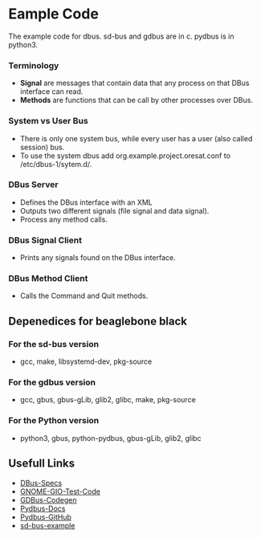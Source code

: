 # Eample Code
The example code for dbus. sd-bus and gdbus are in c. pydbus is in python3.

### Terminology
 - **Signal** are messages that contain data that any process on that DBus interface can read.
 - **Methods** are functions that can be call by other processes over DBus.

### System vs User Bus
 - There is only one system bus, while every user has a user (also called session) bus.
 - To use the system dbus add org.example.project.oresat.conf to /etc/dbus-1/sytem.d/.

### DBus Server
 - Defines the DBus interface with an XML
 - Outputs two different signals (file signal and data signal). 
 - Process any method calls.

### DBus Signal Client
 - Prints any signals found on the DBus interface.

### DBus Method Client
 - Calls the Command and Quit methods.


## Depenedices for beaglebone black
### For the sd-bus version
- gcc, make, libsystemd-dev, pkg-source
### For the gdbus version
- gcc, gbus, gbus-gLib, glib2, glibc, make, pkg-source
### For the Python version
- python3, gbus, python-pydbus, gbus-gLib, glib2, glibc


## Usefull Links
 -  [DBus-Specs](https://dbus.freedesktop.org/doc/dbus-specification.html)
 -  [GNOME-GIO-Test-Code](https://gitlab.gnome.org/GNOME/glib/tree/master/gio/tests)
 -  [GDBus-Codegen](https://developer.gnome.org/gio/stable/gdbus-codegen.html)
 -  [Pydbus-Docs](https://pydbus.readthedocs.io/en/latest/)
 -  [Pydbus-GitHub](https://github.com/LEW21/pydbus)
 -  [sd-bus-example](http://0pointer.net/blog/the-new-sd-bus-api-of-systemd.html)
